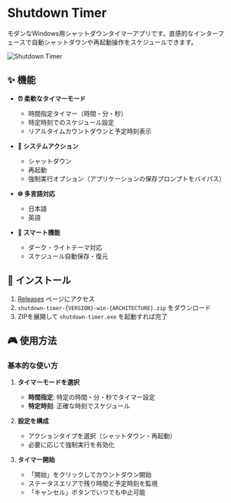 # Shutdown Timer

モダンなWindows用シャットダウンタイマーアプリです。直感的なインターフェースで自動シャットダウンや再起動操作をスケジュールできます。

![Shutdown Timer](shutdown-timer.avif)

## ✨ 機能

- **⏰ 柔軟なタイマーモード**
  - 時間指定タイマー（時間・分・秒）
  - 特定時刻でのスケジュール設定
  - リアルタイムカウントダウンと予定時刻表示

- **🎯 システムアクション**
  - シャットダウン
  - 再起動
  - 強制実行オプション（アプリケーションの保存プロンプトをバイパス）

- **🌐 多言語対応**
  - 日本語
  - 英語

- **💾 スマート機能**
  - ダーク・ライトテーマ対応
  - スケジュール自動保存・復元

## 🚀 インストール

1. [Releases](https://github.com/yashikota/shutdown-timer/releases) ページにアクセス
2. `shutdown-timer-{VERSION}-win-{ARCHITECTURE}.zip` をダウンロード
3. ZIPを展開して `shutdown-timer.exe` を起動すれば完了

## 🎮 使用方法

### 基本的な使い方

1. **タイマーモードを選択**
   - **時間指定**: 特定の時間・分・秒でタイマー設定
   - **特定時刻**: 正確な時刻でスケジュール

2. **設定を構成**
   - アクションタイプを選択（シャットダウン・再起動）
   - 必要に応じて強制実行を有効化

3. **タイマー開始**
   - 「開始」をクリックしてカウントダウン開始
   - ステータスエリアで残り時間と予定時刻を監視
   - 「キャンセル」ボタンでいつでも中止可能
